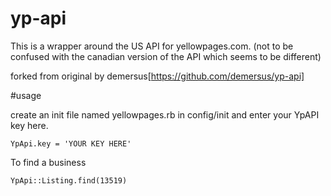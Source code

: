 # yp-api
This is a wrapper around the US API for yellowpages.com. (not to be confused with the canadian version of the API which seems to be different)

forked from original by demersus[https://github.com/demersus/yp-api] 

#usage

create an init file named yellowpages.rb in config/init and enter your YpAPI key here.

````
YpApi.key = 'YOUR KEY HERE'
````

To find a business

````
YpApi::Listing.find(13519)
````
